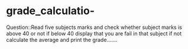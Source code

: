 # grade_calculatio-
Question::Read five subjects marks and  check whether subject marks is above 40 or not  if below 40 display that you are fail in that subject if not calculate the average and print the grade.......
